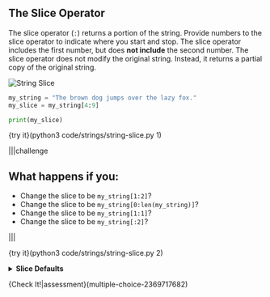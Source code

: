 ## The Slice Operator

The slice operator (`:`) returns a portion of the string. Provide numbers to the slice operator to indicate where you start and stop. The slice operator includes the first number, but does **not include** the second number. The slice operator does not modify the original string. Instead, it returns a partial copy of the original string.

![String Slice](.guides/images/string-slice.png)

```python
my_string = "The brown dog jumps over the lazy fox."
my_slice = my_string[4:9]

print(my_slice)
```

{try it}(python3 code/strings/string-slice.py 1)

|||challenge
## What happens if you:
* Change the slice to be `my_string[1:2]`?
* Change the slice to be `my_string[0:len(my_string)]`?
* Change the slice to be `my_string[1:1]`?
* Change the slice to be `my_string[:2]`?

|||

{try it}(python3 code/strings/string-slice.py 2)

<details>
  <summary><strong>Slice Defaults</strong></summary>
  If no number is used for the starting point in a slice <code>my_string[:2]</code>, Python will default to 0. If no number is used for the stopping point <code>my_string[2:]</code>, Python will default to the end of the string. Using no numbers on a slice <code>my_string[:]</code>, Python will default to 0 for the start and the end of the string as the stopping point. In short, Python will return the entire string.
</details>

{Check It!|assessment}(multiple-choice-2369717682)
